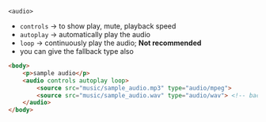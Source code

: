 `<audio>`
- `controls` -> to show play, mute, playback speed
- `autoplay` -> automatically play the audio
- `loop` -> continuously play the audio; **Not recommended**
- you can give the fallback type also

```html
<body>
    <p>sample audio</p>
    <audio controls autoplay loop>
        <source src="music/sample_audio.mp3" type="audio/mpeg">
        <source src="music/sample_audio.wav" type="audio/wav"> <!-- backup -->
    </audio>
</body>
```